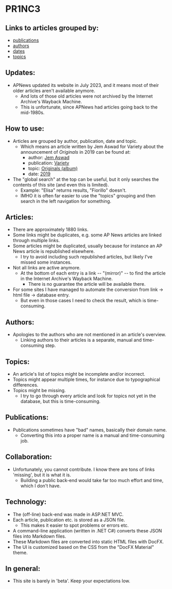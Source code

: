 # PR1NC3

## Links to articles grouped by:

  * [publications](./publications/index.md)
  * [authors](./authors/index.md)
  * [dates](./dates/index.md)
  * [topics](./topics/index.md)

## Updates:

  * APNews updated its website in July 2023, and it means most of their older articles aren't available anymore.
     * And lots of those old articles were not archived by the Internet Archive's Wayback Machine.
     * This is unfortunate, since APNews had articles going back to the mid-1980s.
	 
## How to use:

  * Articles are grouped by author, publication, date and topic.
     * Which means an article written by Jem Aswad for Variety about the announcement of *Originals* in 2019 can be found at:
        * author: [Jem Aswad](https://bjmdotnet.github.io/pr1nc3/authors/jem-aswad/)
        * publication: [Variety](https://bjmdotnet.github.io/pr1nc3/publications/variety/)
        * topic: [Originals (album)](https://bjmdotnet.github.io/pr1nc3/topics/album/originals/)
        * date: [2019](https://bjmdotnet.github.io/pr1nc3/dates/2019/)
  * The "global search" at the top can be useful, but it only searches the contents of this site (and even this is limited).
     * Example: "Elisa" returns results, "Fiorillo" doesn't.
     * IMHO it is often far easier to use the "topics" grouping and then search in the left navigation for something.
	 
## Articles:

  * There are approximately 1880 links.
  * Some links might be duplicates, e.g. some AP News articles are linked through multiple links.
  * Some articles might be duplicated, usually because for instance an AP News article is republished elsewhere.
     * I try to avoid including such republished articles, but likely I've missed some instances.
  * Not all links are active anymore.
     * At the bottom of each entry is a link -- "(mirror)" -- to find the article in the Internet Archive's Wayback Machine.
        * There is no guarantee the article will be available there.
  * For some sites I have managed to automate the conversion from link -> html file -> database entry.
     * But even in those cases I need to check the result, which is time-consuming.
	 
## Authors:

  * Apologies to the authors who are not mentioned in an article's overview.
     * Linking authors to their articles is a separate, manual and time-consuming step.
	 
## Topics:

  * An article's list of topics might be incomplete and/or incorrect.
  * Topics might appear multiple times, for instance due to typographical differences.
  * Topics might be missing. 
     * I try to go through every article and look for topics not yet in the database, but this is time-consuming.
	 
## Publications:

  * Publications sometimes have "bad" names, basically their domain name.
     * Converting this into a proper name is a manual and time-consuming job.
	 
## Collaboration:

  * Unfortunately, you cannot contribute. I know there are tons of links 'missing', but it is what it is. 
     * Building a public back-end would take far too much effort and time, which I don't have.
	 
## Technology:

  * The (off-line) back-end was made in ASP.NET MVC.
  * Each article, publication etc. is stored as a JSON file.
     * This makes it easier to spot problems or errors etc.
  * A command-line application (written in .NET C#) converts these JSON files into Markdown files.
  * These Markdown files are converted into static HTML files with DocFX.
  * The UI is customized based on the CSS from the "DocFX Material" theme.
	 
## In general:

  * This site is barely in 'beta'. Keep your expectations low.


